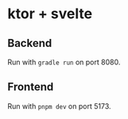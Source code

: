 # ktor + svelte

## Backend

Run with `gradle run` on port 8080.

## Frontend

Run with `pnpm dev` on port 5173.
